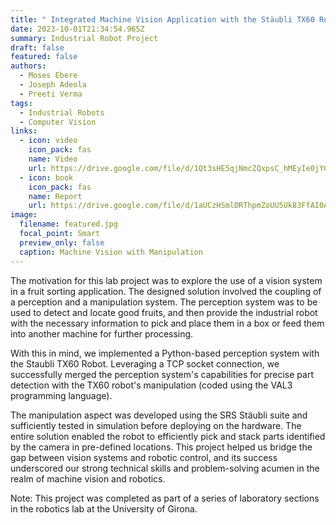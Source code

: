 ```yaml
---
title: " Integrated Machine Vision Application with the Stäubli TX60 Robot"
date: 2023-10-01T21:34:54.965Z
summary: I﻿ndustrial Robot Project
draft: false
featured: false
authors:
  - Moses Ebere
  - Joseph Adeola
  - Preeti Verma
tags:
  - Industrial Robots
  - Computer Vision
links:
  - icon: video
    icon_pack: fas
    name: Video
    url: https://drive.google.com/file/d/1Qt3sHE5qjNmcZQxpsC_hMEyIe0jYCMcI/view?usp=sharing
  - icon: book
    icon_pack: fas
    name: Report
    url: https://drive.google.com/file/d/1aUCzHSmlDRThpmZoUU5Uk83FfAI0ACnv/view?usp=sharing
image:
  filename: featured.jpg
  focal_point: Smart
  preview_only: false
  caption: Machine Vision with Manipulation
---
```

The motivation for this lab project was to explore the use of a vision system in a fruit sorting application. The designed solution involved the coupling of a perception and a manipulation system. The perception system was to be used to detect and locate good fruits, and then provide the industrial robot with the necessary information to pick and place them in a box or feed them into another machine for further processing. 

With this in mind, we implemented a Python-based perception system with the Staubli TX60 Robot. Leveraging a TCP socket connection, we successfully merged the perception system's capabilities for precise part detection with the TX60 robot's manipulation (coded using the VAL3 programming language). 

T﻿he manipulation aspect was developed using the SRS Stäubli suite and sufficiently tested in simulation before deploying on the hardware. The entire solution enabled the robot to efficiently pick and stack parts identified by the camera in pre-defined locations. This project helped us bridge the gap between vision systems and robotic control, and its success underscored our strong technical skills and problem-solving acumen in the realm of machine vision and robotics. 

Note: T﻿his project was completed as part of a series of laboratory sections in the robotics lab at the University of Girona.
